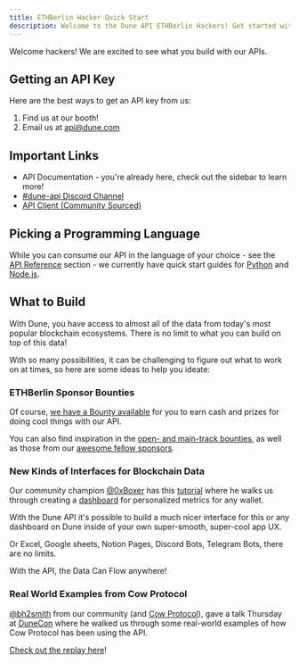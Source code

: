 ```yaml
---
title: ETHBerlin Hacker Quick Start
description: Welcome to the Dune API ETHBerlin Hackers! Get started with the Dune API here.
---
```


Welcome hackers! We are excited to see what you build with our APIs.

## Getting an API Key
Here are the best ways to get an API key from us:

1. Find us at our booth!
2. Email us at [api@dune.com](mailto:api@dune.com)

## Important Links
 - API Documentation - you're already here, check out the sidebar to learn more!
 - [#dune-api Discord Channel](https://discord.com/channels/757637422384283659/1019910980634939433)
 - [API Client (Community Sourced)](https://dune.com/docs/api/quick-start/community-clients/)

## Picking a Programming Language
While you can consume our API in the language of your choice - see the [API Reference](../api-reference/authentication) section - we currently have quick start guides for [Python](../quick-start/api-py) and [Node.js](../quick-start/api-js).

## What to Build
With Dune, you have access to almost all of the data from today's most popular blockchain ecosystems. There is no limit to what you can build on top of this data!

With so many possibilities, it can be challenging to figure out what to work on at times, so here are some ideas to help you ideate:

### ETHBerlin Sponsor Bounties

Of course, [we have a Bounty available](https://github.com/ethb3rlin/sponsor-bounties/issues/6) for you to earn cash and prizes for doing cool things with our API.

You can also find inspiration in the [open- and main-track bounties](https://ethberlin.ooo/hacker-manual/#prizes-bounties), as well as those from our [awesome fellow sponsors](https://github.com/ethb3rlin/sponsor-bounties/issues).


### New Kinds of Interfaces for Blockchain Data

Our community champion [@0xBoxer](https://dune.com/0xBoxer) has this [tutorial](https://youtu.be/ez3VfcfNwvc) where he walks us through creating a [dashboard](https://dune.com/0xBoxer/gas-tracker-dashboard) for personalized metrics for any wallet.

With the Dune API it's possible to build a much nicer interface for this or any dashboard on Dune inside of your own super-smooth, super-cool app UX.

Or Excel, Google sheets, Notion Pages, Discord Bots, Telegram Bots, there are no limits.

With the API, the Data Can Flow anywhere!

### Real World Examples from Cow Protocol

[@bh2smith](https://dune.com/bh2smith) from our community (and [Cow Protocol](https://dune.com/cowprotocol)), gave a talk Thursday at [DuneCon](https://dunecon.com) where he walked us through some real-world examples of how Cow Protocol has been using the API.

[Check out the replay here](https://youtu.be/VEvk-iqxXIM?t=404)!
